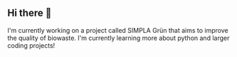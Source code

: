 ## Hi there 👋

I'm currently working on a project called SIMPLA Grün that aims to improve the quality of biowaste.
I'm currently learning more about python and larger coding projects!
<!--
**tizianfhnw/tizianfhnw** is a ✨ _special_ ✨ repository because its `README.md` (this file) appears on your GitHub profile.

Here are some ideas to get you started:

- 🔭 I’m currently working on ...
- 🌱 I’m currently learning ...
- 👯 I’m looking to collaborate on ...
- 🤔 I’m looking for help with ...
- 💬 Ask me about ...
- 📫 How to reach me: ...
- 😄 Pronouns: ...
- ⚡ Fun fact: ...
-->
